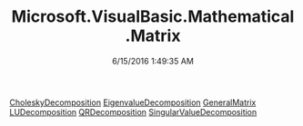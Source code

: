 ﻿---
title: Microsoft.VisualBasic.Mathematical.Matrix
date: 6/15/2016 1:49:35 AM
---

[CholeskyDecomposition](T-Microsoft.VisualBasic.Mathematical.Matrix.CholeskyDecomposition.html)
[EigenvalueDecomposition](T-Microsoft.VisualBasic.Mathematical.Matrix.EigenvalueDecomposition.html)
[GeneralMatrix](T-Microsoft.VisualBasic.Mathematical.Matrix.GeneralMatrix.html)
[LUDecomposition](T-Microsoft.VisualBasic.Mathematical.Matrix.LUDecomposition.html)
[QRDecomposition](T-Microsoft.VisualBasic.Mathematical.Matrix.QRDecomposition.html)
[SingularValueDecomposition](T-Microsoft.VisualBasic.Mathematical.Matrix.SingularValueDecomposition.html)
